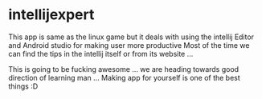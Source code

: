 # intellijexpert
This app is same as the linux game but it deals with using the intellij Editor and Android studio for making user more productive 
Most of the time we can find the tips in the intellij itself or from its website ...

This is going to be fucking awesome ... we are heading towards good direction of learning man ...
Making app for yourself is one of the best things :D 
